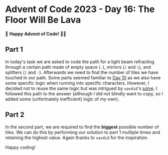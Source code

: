 # Advent of Code 2023 - Day 16: The Floor Will Be Lava

🌟 **Happy Advent of Code!** 🎄✨

## Part 1

In today's task we are asked to code the path for a light beam refracting through a certain path made of empty space (`.`), mirrors (`/` and `\`), and splitters (`|` and `-`). Afterwards we need to find the number of tiles we have touched in our path. Some parts seemed familiar to [Day 10](https://github.com/bryanlusse/aoc/tree/main/day10) as we also have some specific logic when running into specific characters. However, I decided not to reuse the same logic but was intrigued by `xavdid`'s [solve](https://advent-of-code.xavd.id/writeups/2023/day/16/). I followed this path to the answer (although I did not blindly want to copy, so I added some (unfortnately inefficient) logic of my own).

## Part 2

In the second part, we are required to find the **biggest** possible number of tiles. We can do this by performing our solution to part 1 multiple times and retaining the highest value. Again thanks to `xavdid` for the inspiration.

Happy coding!
